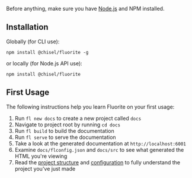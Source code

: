 Before anything, make sure you have [Node.js](https://nodejs.org/en/) and NPM installed.

## Installation

Globally (for CLI use):
```
npm install @chisel/fluorite -g
```

or locally (for Node.js API use):
```
npm install @chisel/fluorite
```

## First Usage

The following instructions help you learn Fluorite on your first usage:

  1. Run `fl new docs` to create a new project called `docs`
  2. Navigate to project root by running `cd docs`
  3. Run `fl build` to build the documentation
  4. Run `fl serve` to serve the documentation
  5. Take a look at the generated documentation at `http://localhost:6001`
  6. Examine `docs/flconfig.json` and `docs/src` to see what generated the HTML you're viewing
  7. Read the [project structure]({{versionRootPrefix}}/project-structure) and [configuration]({{versionRootPrefix}}/configuration) to fully understand the project you've just made
